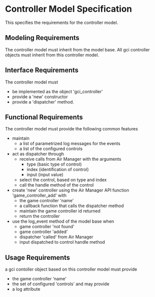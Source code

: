 # Controller Model Specification

This specifies the requirements for the controller model.

## Modeling Requirements

The controller model must inherit from the model base.
All gci controller objects must inherit from this controller model.

## Interface Requirements

The controller model must 
- be implemented as the object 'gci_controller'
- provide a 'new' constructor
- provide a 'dispatcher' method.

## Functional Requirements

The controller model must provide the following common features
- maintain 
  - a list of parametrized log messages for the events
  - a list of the configured controls
- act as dispatcher through
  - receive calls from Air Manager with the arguments
    - type (basic type of control)
    - index (identification of control)
    - input (input value)
  - select the control, based on type and index
  - call the handle method of the control
- create 'new' controller using the Air Manager API function 'game_controller_add' with
  - the game controller 'name'
  - a callback function that calls the dispatcher method 
  - maintain the game controller id returned
  - return the controller
- use the log_event method of the model base when
  - game controller 'not found'
  - game controller 'added'
  - dispatcher 'called' from Air Manager
  - input dispatched to control handle method

## Usage Requirements

a gci contoller object based on this controller model must provide 
- the game controller 'name'
- the set of configured 'controls'
and may provide
- a log attribute

